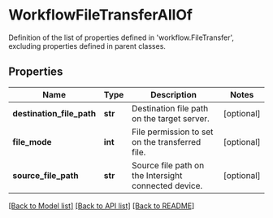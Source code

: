 # WorkflowFileTransferAllOf

Definition of the list of properties defined in 'workflow.FileTransfer', excluding properties defined in parent classes.
## Properties
Name | Type | Description | Notes
------------ | ------------- | ------------- | -------------
**destination_file_path** | **str** | Destination file path on the target server. | [optional] 
**file_mode** | **int** | File permission to set on the transferred file. | [optional] 
**source_file_path** | **str** | Source file path on the Intersight connected device. | [optional] 

[[Back to Model list]](../README.md#documentation-for-models) [[Back to API list]](../README.md#documentation-for-api-endpoints) [[Back to README]](../README.md)


